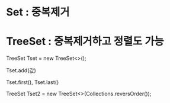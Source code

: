 # Set : 중복제거
# TreeSet : 중복제거하고 정렬도 가능

TreeSet<Integer> Tset = new TreeSet<>();

Tset.add(값)

Tset.first(), Tset.last()

TreeSet<Integer> Tset2 = new TreeSet<>(Collections.reversOrder());
